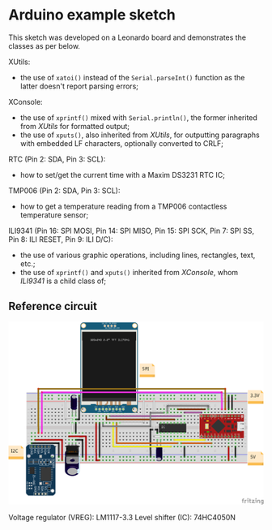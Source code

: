 # Arduino example sketch

This sketch was developed on a Leonardo board and demonstrates the classes as per below.

XUtils:
- the use of `xatoi()` instead of the `Serial.parseInt()` function as the latter doesn't report parsing errors;
  
XConsole:
- the use of `xprintf()` mixed with `Serial.println()`, the former inherited from *XUtils* for formatted output;
- the use of `xputs()`, also inherited from *XUtils*, for outputting paragraphs with embedded LF characters, optionally converted to CRLF;

RTC (Pin 2: SDA, Pin 3: SCL):
- how to set/get the current time with a Maxim DS3231 RTC IC;

TMP006 (Pin 2: SDA, Pin 3: SCL):
- how to get a temperature reading from a TMP006 contactless temperature sensor;

ILI9341 (Pin 16: SPI MOSI, Pin 14: SPI MISO, Pin 15: SPI SCK, Pin 7: SPI SS, Pin 8: ILI RESET, Pin 9: ILI D/C):
- the use of various graphic operations, including lines, rectangles, text, etc.;
- the use of `xprintf()` and `xputs()` inherited from *XConsole*, whom *ILI9341* is a child class of;

## Reference circuit

![Reference circuit](console_bb.png)

Voltage regulator (VREG): LM1117-3.3
Level shifter (IC): 74HC4050N
